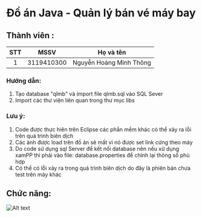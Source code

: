 # Đồ án Java - Quản lý bán vé máy bay
## Thành viên :
|STT  |MSSV        |      Họ và tên        |
|:---:|:----------:|-----------------------|
|1    |3119410300  |Nguyễn Hoàng Minh Thông|

### Hướng dẫn:
1) Tạo database "qlmb" và import file qlmb.sql vào SQL Sever
2) Import các thư viện liên quan trong thư mục libs
### Lưu ý:
1) Code được thực hiên trên Eclipse các phần mềm khác có thể xảy ra lỗi trên quá trình biên dịch
2) Các ảnh được load trên đồ án sẽ mất vì nó được set link cứng theo máy
3) Do code sử dụng sql Server để kết nối database nên nếu xữ dụng xamPP thì phải vào file: database.properties để chỉnh lại thông số phù hợp
4) Có thể có lỗi xảy ra trong quá trình biên dịch do đây là phiên bản chưa test trên máy khác 


## Chức năng:
![Alt text](hinh/login,jpg?raw=true "Form đăng nhập")
